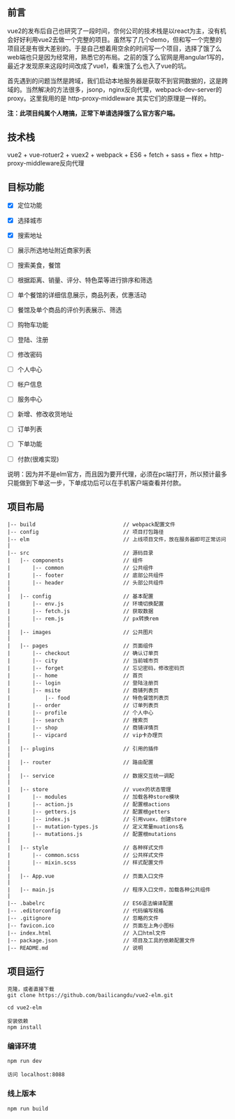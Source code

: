 ## 前言

vue2的发布后自己也研究了一段时间，奈何公司的技术栈是以react为主，没有机会好好利用vue2去做一个完整的项目。虽然写了几个demo，但和写一个完整的项目还是有很大差别的。于是自己想着用空余的时间写一个项目，选择了饿了么web端也只是因为经常用，熟悉它的布局。之前的饿了么官网是用angular1写的，最近才发现原来这段时间改成了vue1，看来饿了么也入了vue的坑。


首先遇到的问题当然是跨域，我们启动本地服务器是获取不到官网数据的，这是跨域的。当然解决的方法很多，jsonp，nginx反向代理，webpack-dev-server的proxy。这里我用的是 http-proxy-middleware 其实它们的原理是一样的。


__注：此项目纯属个人瞎搞，正常下单请选择饿了么官方客户端。__


## 技术栈
vue2 + vue-rotuer2 + vuex2 + webpack + ES6 + fetch + sass + flex + http-proxy-middleware反向代理 

## 目标功能
- [x] 定位功能
- [x] 选择城市
- [x] 搜索地址
- [ ] 展示所选地址附近商家列表
- [ ] 搜索美食，餐馆
- [ ] 根据距离、销量、评分、特色菜等进行排序和筛选
- [ ] 单个餐馆的详细信息展示，商品列表，优惠活动
- [ ] 餐馆及单个商品的评价列表展示、筛选
- [ ] 购物车功能
- [ ] 登陆、注册
- [ ] 修改密码
- [ ] 个人中心
- [ ] 帐户信息
- [ ] 服务中心
- [ ] 新增、修改收货地址
- [ ] 订单列表
- [ ] 下单功能
- [ ] 付款(很难实现)


说明：因为并不是elm官方，而且因为要开代理，必须在pc端打开，所以预计最多只能做到下单这一步，下单成功后可以在手机客户端查看并付款。

## 项目布局
```
|-- build                            // webpack配置文件
|-- config                           // 项目打包路径
|-- elm                           	 // 上线项目文件，放在服务器即可正常访问
|
|-- src                              // 源码目录
|   |-- components                   // 组件
|       |-- common                   // 公共组件
|       |-- footer                   // 底部公共组件
|       |-- header                 	 // 头部公共组件
|
|   |-- config                       // 基本配置
|       |-- env.js                   // 环境切换配置
|       |-- fetch.js                 // 获取数据
|       |-- rem.js                   // px转换rem
|
|   |-- images                       // 公共图片
|
|   |-- pages                        // 页面组件
|       |-- checkout                 // 确认订单页
|       |-- city                     // 当前城市页
|       |-- forget                   // 忘记密码，修改密码页
|       |-- home                     // 首页
|       |-- login                    // 登陆注册页
|       |-- msite                    // 商铺列表页
|           |-- food                 // 特色餐馆列表页
|       |-- order                    // 订单列表页
|       |-- profile                  // 个人中心
|       |-- search                   // 搜索页
|       |-- shop                     // 商铺详情页
|       |-- vipcard                  // vip卡办理页
|
|   |-- plugins                      // 引用的插件
|
|   |-- router                       // 路由配置
|
|   |-- service                      // 数据交互统一调配
|
|   |-- store                        // vuex的状态管理
|       |-- modules                  // 加载各种store模块
|       |-- action.js                // 配置根actions
|       |-- getters.js               // 配置根getters
|       |-- index.js                 // 引用vuex，创建store
|       |-- mutation-types.js        // 定义常量muations名
|       |-- mutations.js             // 配置根mutations
|
|   |-- style                        // 各种样式文件
|       |-- common.scss              // 公共样式文件
|       |-- mixin.scss               // 样式配置文件
|
|   |-- App.vue                      // 页面入口文件
|
|   |-- main.js                      // 程序入口文件，加载各种公共组件
|
|-- .babelrc                         // ES6语法编译配置
|-- .editorconfig                    // 代码编写规格
|-- .gitignore                       // 忽略的文件
|-- favicon.ico                      // 页面左上角小图标
|-- index.html                       // 入口html文件
|-- package.json                     // 项目及工具的依赖配置文件
|-- README.md                        // 说明
```



## 项目运行
```
克隆，或者直接下载
git clone https://github.com/bailicangdu/vue2-elm.git  

cd vue2-elm

安装依赖
npm install
```

### 编译环境
```
npm run dev

访问 localhost:8088
```


### 线上版本
```
npm run build
```


